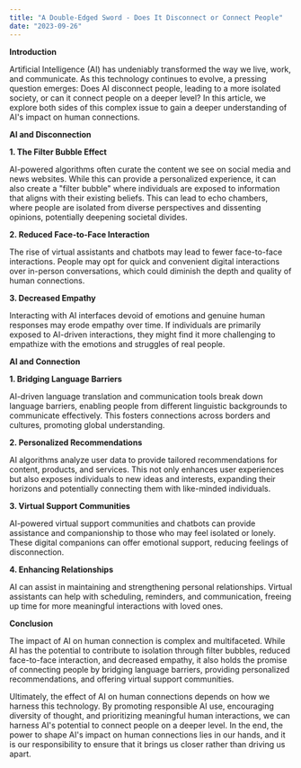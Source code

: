 ```yaml
---
title: "A Double-Edged Sword - Does It Disconnect or Connect People"
date: "2023-09-26"
---
```




**Introduction**

Artificial Intelligence (AI) has undeniably transformed the way we live, work, and communicate. As this technology continues to evolve, a pressing question emerges: Does AI disconnect people, leading to a more isolated society, or can it connect people on a deeper level? In this article, we explore both sides of this complex issue to gain a deeper understanding of AI's impact on human connections.

**AI and Disconnection**

**1. The Filter Bubble Effect**

AI-powered algorithms often curate the content we see on social media and news websites. While this can provide a personalized experience, it can also create a "filter bubble" where individuals are exposed to information that aligns with their existing beliefs. This can lead to echo chambers, where people are isolated from diverse perspectives and dissenting opinions, potentially deepening societal divides.

**2. Reduced Face-to-Face Interaction**

The rise of virtual assistants and chatbots may lead to fewer face-to-face interactions. People may opt for quick and convenient digital interactions over in-person conversations, which could diminish the depth and quality of human connections.

**3. Decreased Empathy**

Interacting with AI interfaces devoid of emotions and genuine human responses may erode empathy over time. If individuals are primarily exposed to AI-driven interactions, they might find it more challenging to empathize with the emotions and struggles of real people.

**AI and Connection**

**1. Bridging Language Barriers**

AI-driven language translation and communication tools break down language barriers, enabling people from different linguistic backgrounds to communicate effectively. This fosters connections across borders and cultures, promoting global understanding.

**2. Personalized Recommendations**

AI algorithms analyze user data to provide tailored recommendations for content, products, and services. This not only enhances user experiences but also exposes individuals to new ideas and interests, expanding their horizons and potentially connecting them with like-minded individuals.

**3. Virtual Support Communities**

AI-powered virtual support communities and chatbots can provide assistance and companionship to those who may feel isolated or lonely. These digital companions can offer emotional support, reducing feelings of disconnection.

**4. Enhancing Relationships**

AI can assist in maintaining and strengthening personal relationships. Virtual assistants can help with scheduling, reminders, and communication, freeing up time for more meaningful interactions with loved ones.

**Conclusion**

The impact of AI on human connection is complex and multifaceted. While AI has the potential to contribute to isolation through filter bubbles, reduced face-to-face interaction, and decreased empathy, it also holds the promise of connecting people by bridging language barriers, providing personalized recommendations, and offering virtual support communities.

Ultimately, the effect of AI on human connections depends on how we harness this technology. By promoting responsible AI use, encouraging diversity of thought, and prioritizing meaningful human interactions, we can harness AI's potential to connect people on a deeper level. In the end, the power to shape AI's impact on human connections lies in our hands, and it is our responsibility to ensure that it brings us closer rather than driving us apart.